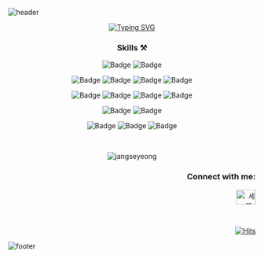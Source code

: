 ![header](https://capsule-render.vercel.app/api?type=waving&&color=gradient&height=100&section=header&fontSize=90)

<div align = "center">

<a href="https://git.io/typing-svg"><img src="https://readme-typing-svg.demolab.com?font=Roboto+Mono&weight=600&size=24&pause=1000&color=DF6695DA&width=435&lines=Hi%2C+I'm+Se+Yeong+%3A)" alt="Typing SVG" /></a>


<h3>Skills ⚒️</h3>

![Badge](https://img.shields.io/badge/JavaScript-F7DF1E?style=flat&logo=javascript&logoColor=white) ![Badge](https://img.shields.io/badge/TypeScript-3178C6?style=flat&logo=typescript&logoColor=white)

![Badge](https://img.shields.io/badge/React-61DAFB?style=flat&logo=react&logoColor=white) ![Badge](https://img.shields.io/badge/Next.js-000000?style=flat&logo=nextdotjs&logoColor=white) ![Badge](https://img.shields.io/badge/jQuery-0769AD?style=flat&logo=jquery&logoColor=white) ![Badge](https://img.shields.io/badge/AngularJS-0F0F11?style=flat&logo=angular&logoColor=white)




![Badge](https://img.shields.io/badge/CSS3-1572B6?style=flat&logo=css3&logoColor=white) ![Badge](https://img.shields.io/badge/Sass-CC6699?style=flat&logo=sass&logoColor=white) ![Badge](https://img.shields.io/badge/Styled_Component-DB7093?style=flat&logo=styledcomponents&logoColor=white) ![Badge](https://img.shields.io/badge/Tailwind_CSS-06B6D4?style=flat&logo=tailwindcss&logoColor=white) 


![Badge](https://img.shields.io/badge/React_Hook_Form-EC5990?style=flat&logo=reacthookform&logoColor=white) ![Badge](https://img.shields.io/badge/Zod-3E67B1?style=flat&logo=zod&logoColor=white)


![Badge](https://img.shields.io/badge/TanStack_Query-FF4154?style=flat&logo=reactquery&logoColor=white) ![Badge](https://img.shields.io/badge/Zustand-F56D2C?style=flat&logoColor=white) ![Badge](https://img.shields.io/badge/Redux_Toolkit-764ABC?style=flat&logoColor=white&logo=redux) 


<br/>

<p><img align="center" src="https://github-readme-stats.vercel.app/api?username=jangseyeong&show_icons=true&locale=en&theme=dracula" alt="jangseyeong" /></p>




<h3 align="right">Connect with me:</h3>
<p align="right">
<a href="https://linkedin.com/in/세영-장-88904a304" target="blank"><img align="center" src="https://raw.githubusercontent.com/rahuldkjain/github-profile-readme-generator/master/src/images/icons/Social/linked-in-alt.svg" alt="세영-장-88904a304" height="30" width="40" /></a>
</p>

<br />

<div align="right">
  
 [![Hits](https://hits.seeyoufarm.com/api/count/incr/badge.svg?url=https%3A%2F%2Fgithub.com%2FJANGSEYEONG&count_bg=%23FFD5D5&title_bg=%23FF7575&icon=&icon_color=%23E7E7E7&title=VISIT&edge_flat=false)](https://hits.seeyoufarm.com)
 
</div>

</div>

![footer](https://capsule-render.vercel.app/api?type=waving&&color=gradient&height=100&section=footer&fontSize=90)
